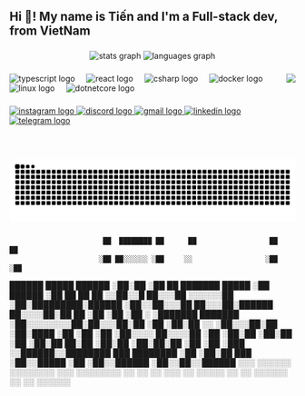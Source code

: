 <h2 align="left">Hi 👋! My name is Tiến and I'm a Full-stack dev, from VietNam</h2>

###

<div align="center">
  <img src="https://awesome-github-stats.azurewebsites.net/user-stats/realShinchoku?cardType=level&theme=dracula&preferLogin=true" height="150" alt="stats graph"  />
  <img src="https://github-readme-stats.vercel.app/api/top-langs?username=realShinchoku&locale=en&hide_title=false&layout=compact&card_width=320&langs_count=5&theme=dracula&hide_border=false" height="150" alt="languages graph"  />
</div>

###

<img align="right" height="150" src="https://i.imgflip.com/65efzo.gif"  />

###

<div align="left">
  <img src="https://cdn.jsdelivr.net/gh/devicons/devicon/icons/typescript/typescript-original.svg" height="35" alt="typescript logo"  />
  <img width="12" />
  <img src="https://cdn.jsdelivr.net/gh/devicons/devicon/icons/react/react-original.svg" height="35" alt="react logo"  />
  <img width="12" />
  <img src="https://cdn.jsdelivr.net/gh/devicons/devicon/icons/csharp/csharp-original.svg" height="35" alt="csharp logo"  />
  <img width="12" />
  <img src="https://cdn.jsdelivr.net/gh/devicons/devicon/icons/docker/docker-original.svg" height="35" alt="docker logo"  />
  <img width="12" />
  <img src="https://cdn.jsdelivr.net/gh/devicons/devicon/icons/linux/linux-original.svg" height="35" alt="linux logo"  />
  <img width="12" />
  <img src="https://cdn.jsdelivr.net/gh/devicons/devicon/icons/dotnetcore/dotnetcore-original.svg" height="35" alt="dotnetcore logo"  />
</div>

###

<div align="left">
  <a href="https://instagram.com/realShinchoku/" target="_blank">
    <img src="https://raw.githubusercontent.com/maurodesouza/profile-readme-generator/master/src/assets/icons/social/instagram/default.svg" width="47" height="35" alt="instagram logo"  />
  </a>
  <a href="https://discord.com/users/realshinchoku" target="_blank">
    <img src="https://raw.githubusercontent.com/maurodesouza/profile-readme-generator/master/src/assets/icons/social/discord/default.svg" width="47" height="35" alt="discord logo"  />
  </a>
  <a href="mailto:tienmp3@gmail.com" target="_blank">
    <img src="https://raw.githubusercontent.com/maurodesouza/profile-readme-generator/master/src/assets/icons/social/gmail/default.svg" width="47" height="35" alt="gmail logo"  />
  </a>
  <a href="https://www.linkedin.com/in/realshinchoku" target="_blank">
    <img src="https://raw.githubusercontent.com/maurodesouza/profile-readme-generator/master/src/assets/icons/social/linkedin/default.svg" width="47" height="35" alt="linkedin logo"  />
  </a>
  <a href="https://t.me/realshinchoku" target="_blank">
    <img src="https://raw.githubusercontent.com/maurodesouza/profile-readme-generator/master/src/assets/icons/social/telegram/default.svg" width="47" height="35" alt="telegram logo"  />
  </a>
</div>

###

<br clear="both">
<picture>
  <source media="(prefers-color-scheme: dark)" srcset="https://raw.githubusercontent.com/realShinchoku/realShinchoku/output/github-snake-dark.svg" />
  <source media="(prefers-color-scheme: light)" srcset="https://raw.githubusercontent.com/realShinchoku/realShinchoku/output/snake.svg" />
  <img alt="github-snake" src="https://raw.githubusercontent.com/realShinchoku/realShinchoku/output/snake.svg" />
</picture>

###
                           ██  ████████ ██      ██                  ██               ██            
                          ░██ ██░░░░░░ ░██     ░░                  ░██              ░██            
 ██████  █████   ██████   ░██░██       ░██      ██ ███████   █████ ░██       ██████ ░██  ██ ██   ██
░░██░░█ ██░░░██ ░░░░░░██  ░██░█████████░██████ ░██░░██░░░██ ██░░░██░██████  ██░░░░██░██ ██ ░██  ░██
 ░██ ░ ░███████  ███████  ░██░░░░░░░░██░██░░░██░██ ░██  ░██░██  ░░ ░██░░░██░██   ░██░████  ░██  ░██
 ░██   ░██░░░░  ██░░░░██  ░██       ░██░██  ░██░██ ░██  ░██░██   ██░██  ░██░██   ░██░██░██ ░██  ░██
░███   ░░██████░░████████ ███ ████████ ░██  ░██░██ ███  ░██░░█████ ░██  ░██░░██████ ░██░░██░░██████
░░░     ░░░░░░  ░░░░░░░░ ░░░ ░░░░░░░░  ░░   ░░ ░░ ░░░   ░░  ░░░░░  ░░   ░░  ░░░░░░  ░░  ░░  ░░░░░░ 

###
